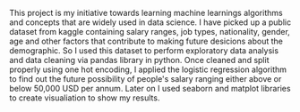 This project is my initiative towards learning machine learnings algorithms and concepts that are widely used in data science. I have picked up a public dataset from kaggle containing salary ranges, job types, nationality, gender, age and other factors that contribute to making
future desicions about the demographic.
So I used this dataset to perform exploratory data analysis and data cleaning via pandas library in python.
Once cleaned and split properly using one hot encoding, I applied the logistic regression algorithm to find out the future possibility of people's salary ranging either above or below 50,000 USD per annum. 
Later on I used seaborn and matplot libraries to create visualiation to show my results.
